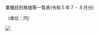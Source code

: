 業種目別株価等一覧表(令和５年７・８月分)

（単位：円）

![](https://www.nta.go.jp/tmp/abde5e82-deda-44e3-9833-00cac8af282c/images/916209701b55ecb8ae485d1b881c10d6b5263cf1e0ce77c018f13bc40ad2789c.jpg)